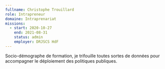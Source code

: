 ```yaml
---
fullname: Christophe Trouillard
role: Intrapreneur
domaine: Intraprenariat
missions:
  - start: 2020-10-27
    end: 2021-08-31
    status: admin
    employer: DRJSCS HdF
---
```


Socio-démographe de formation, je trifouille toutes sortes de données pour accompagner le déploiement des politiques publiques.

